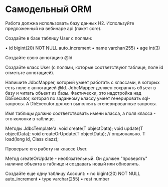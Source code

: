 # Самодельный ORM
Работа должна использовать базу данных H2.
Используйте предложенный на вебинаре api (пакет core).

Создайте в базе таблицу User с полями:

• id bigint(20) NOT NULL auto_increment
• name varchar(255)
• age int(3)

Создайте свою аннотацию @Id

Создайте класс User (с полями, которые соответствуют таблице, поле id отметьте аннотацией).

Напишите JdbcMapper, который умеет работать с классами, в которых есть поле с аннотацией @Id.
JdbcMapper должен сохранять объект в базу и читать объект из базы.
Фактически, это надстройка над DbExecutor<T>, которая по заданному классу умеет генерировать sql-запросы.
А DbExecutor<T> должен выполнять сгенерированные запросы.

Имя таблицы должно соответствовать имени класса, а поля класса - это колонки в таблице.

Методы JdbcTemplate'а:
void create(T objectData);
void update(T objectData);
void createOrUpdate(T objectData); // опционально.
<T> T load(long id, Class<T> clazz);

Проверьте его работу на классе User.

Метод createOrUpdate - необязательный.
Он должен "проверять" наличие объекта в таблице и создавать новый или обновлять.

Создайте еще одну таблицу Account:
• no bigint(20) NOT NULL auto_increment
• type varchar(255)
• rest number


